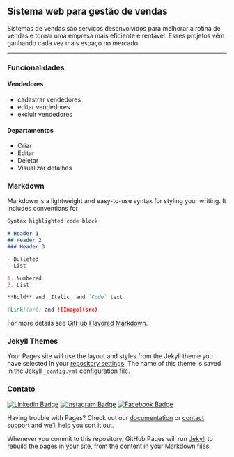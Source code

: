 ## Sistema web para gestão de vendas

Sistemas de vendas são serviços desenvolvidos para melhorar a rotina de vendas e tornar uma empresa mais eficiente e rentável. Esses projetos vêm ganhando cada vez mais espaço no mercado.

---
### Funcionalidades

#### Vendedores
- cadastrar vendedores
- editar vendedores
- excluir vendedores

#### Departamentos
- Criar
- Editar
- Deletar
- Visualizar detalhes

### Markdown

Markdown is a lightweight and easy-to-use syntax for styling your writing. It includes conventions for

```markdown
Syntax highlighted code block

# Header 1
## Header 2
### Header 3

- Bulleted
- List

1. Numbered
2. List

**Bold** and _Italic_ and `Code` text

[Link](url) and ![Image](src)
```

For more details see [GitHub Flavored Markdown](https://guides.github.com/features/mastering-markdown/).

### Jekyll Themes

Your Pages site will use the layout and styles from the Jekyll theme you have selected in your [repository settings](https://github.com/michellebritoo/webProjectCSharp/settings). The name of this theme is saved in the Jekyll `_config.yml` configuration file.

### Contato
[![Linkedin Badge](https://img.shields.io/badge/-LinkedIn-blue?style=flat-square&logo=Linkedin&logoColor=white&link=https://www.linkedin.com/in/michellebrito01/)](https://www.linkedin.com/in/michellebrito01/)  [![Instagram Badge](https://img.shields.io/badge/instagram-%23E4405F.svg?&style=flat-square&logo=instagram&logoColor=white)](https://www.instagram.com/michebritoo/)  [![Facebook Badge](	https://img.shields.io/badge/facebook-%231877F2.svg?&style=flat-square&logo=facebook&logoColor=white)](https://www.facebook.com/michellecunhask8/)


Having trouble with Pages? Check out our [documentation](https://docs.github.com/categories/github-pages-basics/) or [contact support](https://support.github.com/contact) and we’ll help you sort it out.

Whenever you commit to this repository, GitHub Pages will run [Jekyll](https://jekyllrb.com/) to rebuild the pages in your site, from the content in your Markdown files.

<link rel="shortcut icon" href="https://static.suporte.vhsys.com.br/wp-content/uploads/2017/11/icon-Venda-200x200.png" />
<title>Gestão de vendas</title>
